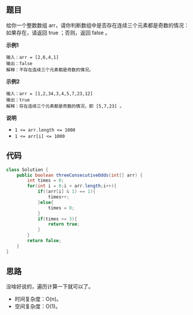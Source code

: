 ## 题目
给你一个整数数组 arr，请你判断数组中是否存在连续三个元素都是奇数的情况：如果存在，请返回 true ；否则，返回 false 。

**示例1**
```
输入：arr = [2,6,4,1]
输出：false
解释：不存在连续三个元素都是奇数的情况。
```

**示例2**
```
输入：arr = [1,2,34,3,4,5,7,23,12]
输出：true
解释：存在连续三个元素都是奇数的情况，即 [5,7,23] 。
```

**说明**
* `1 <= arr.length <= 1000`
* `1 <= arr[i] <= 1000`

## 代码
```JAVA
class Solution {
    public boolean threeConsecutiveOdds(int[] arr) {
        int times = 0;
        for(int i = 0;i < arr.length;i++){
            if((arr[i] & 1) == 1){
                times++;
            }else{
                times = 0;
            }
            if(times >= 3){
                return true;
            }
        }
        return false;
    }
}
```

## 思路

没啥好说的，遍历计算一下就可以了。
* 时间复杂度：O(n)。
* 空间复杂度：O(1)。